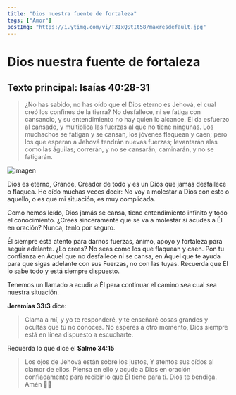 ```yaml
---
title: "Dios nuestra fuente de fortaleza"
tags: ["Amor"]
postImg: "https://i.ytimg.com/vi/T3IxQStIt58/maxresdefault.jpg"
---
```

# Dios nuestra fuente de fortaleza 
## Texto principal: Isaías 40:28-31 
> ¿No has sabido, no has oído que el Dios eterno es Jehová, el cual creó los confines de la tierra? No desfallece, ni se fatiga con cansancio, y su entendimiento no hay quien lo alcance. El da esfuerzo al cansado, y multiplica las fuerzas al que no tiene ningunas. Los muchachos se fatigan y se cansan, los jóvenes flaquean y caen; pero los que esperan a Jehová tendrán nuevas fuerzas; levantarán alas como las águilas; correrán, y no se cansarán; caminarán, y no se fatigarán. 


![imagen](https://i.ytimg.com/vi/T3IxQStIt58/maxresdefault.jpg)

Dios es eterno, Grande, Creador de todo y es un Dios que jamás desfallece o flaquea. He oído muchas veces decir: No voy a molestar a Dios con esto o aquello, o es que mi situación, es muy complicada. 

Como hemos leído, Dios jamás se cansa, tiene entendimiento infinito y todo el conocimiento. ¿Crees sinceramente que se va a molestar si acudes a Él en oración?  Nunca, tenlo por seguro. 

Él siempre está atento para darnos fuerzas, ánimo, apoyo y fortaleza para seguir adelante. ¿Lo crees? No seas como los que flaquean y caen. Pon tu confianza en Aquel que no desfallece ni se cansa, en Aquel que te ayuda para que sigas adelante con sus Fuerzas, no con las tuyas. Recuerda que Él lo sabe todo y está siempre dispuesto. 

Tenemos un llamado a acudir a Él para continuar el camino sea cual sea nuestra situación. 

**Jeremías 33:3** dice: 

> Clama a mí, y yo te responderé, y te enseñaré cosas grandes y ocultas que tú no conoces. No esperes a otro momento, Dios siempre está en línea dispuesto a escucharte. 

Recuerda lo que dice el **Salmo 34:15** 

> Los ojos de Jehová están sobre los justos, Y atentos sus oídos al clamor de ellos. Piensa en ello y acude a Dios en oración confiadamente para recibir lo que Él tiene para ti. Dios te bendiga. Amén 🙏🏻
